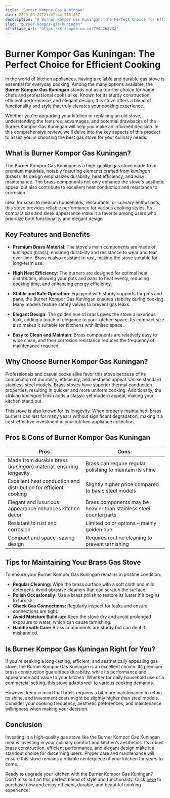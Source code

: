 ```yaml
---
title: "Burner Kompor Gas Kuningan"
date: 2025-09-24T21:47:44.315145Z
description: "# Burner Kompor Gas Kuningan: The Perfect Choice for Efficient Cooking  ..."
slug: "burner-kompor-gas-kuningan"
affiliate_url: "https://s.shopee.co.id/7V44C68VX2"
---
```

# Burner Kompor Gas Kuningan: The Perfect Choice for Efficient Cooking  

In the world of kitchen appliances, having a reliable and durable gas stove is essential for everyday cooking. Among the many options available, the **Burner Kompor Gas Kuningan** stands out as a top-tier choice for home chefs and professional cooks alike. Known for its sturdy construction, efficient performance, and elegant design, this stove offers a blend of functionality and style that truly elevates your cooking experience.

Whether you're upgrading your kitchen or replacing an old stove, understanding the features, advantages, and potential drawbacks of the Burner Kompor Gas Kuningan will help you make an informed decision. In this comprehensive review, we'll delve into the key aspects of this product to assist you in choosing the best gas stove for your culinary needs.

## What is Burner Kompor Gas Kuningan?  

The Burner Kompor Gas Kuningan is a high-quality gas stove made from premium materials, notably featuring elements crafted from *kuningan* (brass). Its design emphasizes durability, heat efficiency, and easy maintenance. The brass components not only enhance the stove's aesthetic appeal but also contribute to excellent heat conduction and resistance to corrosion.

Ideal for small to medium households, restaurants, or culinary enthusiasts, this stove provides reliable performance for various cooking styles. Its compact size and sleek appearance make it a favorite among users who prioritize both functionality and elegant design.

## Key Features and Benefits  

- **Premium Brass Material**: The stove's main components are made of *kuningan* (brass), ensuring durability and resistance to wear and tear over time. Brass is also resistant to rust, making the stove suitable for long-term use.  

- **High Heat Efficiency**: The burners are designed for optimal heat distribution, allowing your pots and pans to heat evenly, reducing cooking time, and enhancing energy efficiency.  

- **Stable and Safe Operation**: Equipped with sturdy supports for pots and pans, the Burner Kompor Gas Kuningan ensures stability during cooking. Many models feature safety valves to prevent gas leaks.  

- **Elegant Design**: The golden hue of brass gives the stove a luxurious look, adding a touch of elegance to your kitchen space. Its compact size also makes it suitable for kitchens with limited space.  

- **Easy to Clean and Maintain**: Brass components are relatively easy to wipe clean, and their corrosion resistance reduces the frequency of maintenance required.  

## Why Choose Burner Kompor Gas Kuningan?  

Professionals and casual cooks alike favor this stove because of its combination of durability, efficiency, and aesthetic appeal. Unlike standard stainless steel models, Brass stoves have superior thermal conduction properties, resulting in quicker and more uniform cooking. Additionally, the striking *kuningan* finish adds a classic yet modern appeal, making your kitchen stand out.

This stove is also known for its longevity. When properly maintained, brass burners can last for many years without significant degradation, making it a cost-effective investment in your kitchen appliance collection.

## Pros & Cons of Burner Kompor Gas Kuningan  

| Pros | Cons |  
| ----------- | ------------ |  
| Made from durable brass (*kuningan*) material, ensuring longevity | Brass can require regular polishing to maintain its shine |  
| Excellent heat conduction and distribution for efficient cooking | Slightly higher price compared to basic steel models |  
| Elegant and luxurious appearance enhances kitchen decor | Brass components may be heavier than stainless steel counterparts |  
| Resistant to rust and corrosion | Limited color options – mainly golden hue |  
| Compact and space-saving design | Requires routine cleaning to prevent tarnishing |  

## Tips for Maintaining Your Brass Gas Stove  

To ensure your Burner Kompor Gas Kuningan remains in pristine condition:  
- **Regular Cleaning:** Wipe the brass surface with a soft cloth and mild detergent. Avoid abrasive cleaners that can scratch the surface.  
- **Polish Occasionally:** Use a brass polish to restore its luster if it begins to tarnish.  
- **Check Gas Connections:** Regularly inspect for leaks and ensure connections are tight.  
- **Avoid Moisture Build-up:** Keep the stove dry and avoid prolonged exposure to water, which can cause tarnishing.  
- **Handle with Care:** Brass components are sturdy but can dent if mishandled.

## Is Burner Kompor Gas Kuningan Right for You?  

If you're seeking a long-lasting, efficient, and aesthetically appealing gas stove, the Burner Kompor Gas Kuningan is an excellent choice. Its premium brass construction guarantees durability, while its performance and appearance add value to your kitchen. Whether for daily household use or a commercial setting, this stove adapts well to various cooking demands.

However, keep in mind that brass requires a bit more maintenance to retain its shine, and investment costs might be slightly higher than steel models. Consider your cooking frequency, aesthetic preferences, and maintenance willingness when making your decision.

## Conclusion  

Investing in a high-quality gas stove like the Burner Kompor Gas Kuningan means investing in your culinary comfort and kitchen’s aesthetics. Its robust brass construction, efficient performance, and elegant design make it a standout choice for discerning users. Proper care and maintenance will ensure this stove remains a reliable centerpiece of your kitchen for years to come.

Ready to upgrade your kitchen with the Burner Kompor Gas Kuningan? Don’t miss out on this perfect blend of style and functionality. Click [here](https://s.shopee.co.id/7V44C68VX2) to purchase now and enjoy efficient, durable, and beautiful cooking experience!